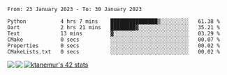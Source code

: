 <!--START_SECTION:waka-->

```text
From: 23 January 2023 - To: 30 January 2023

Python           4 hrs 7 mins    ███████████████▒░░░░░░░░░   61.38 %
Dart             2 hrs 21 mins   ████████▓░░░░░░░░░░░░░░░░   35.21 %
Text             13 mins         ▓░░░░░░░░░░░░░░░░░░░░░░░░   03.29 %
CMake            0 secs          ░░░░░░░░░░░░░░░░░░░░░░░░░   00.07 %
Properties       0 secs          ░░░░░░░░░░░░░░░░░░░░░░░░░   00.02 %
CMakeLists.txt   0 secs          ░░░░░░░░░░░░░░░░░░░░░░░░░   00.02 %
```

<!--END_SECTION:waka-->
<a href="https://github.com/anuraghazra/github-readme-stats">
  <img align="left" src="https://github-readme-stats.vercel.app/api?username=Tanesan&count_private=true&show_icons=true" />
<img align="left" src="https://github-readme-stats.vercel.app/api/top-langs/?username=Tanesan" />
</a>

[![ktanemur's 42 stats](https://badge42.vercel.app/api/v2/cl1wslf6s002109l771rng2w8/stats?cursusId=21&coalitionId=62)](https://github.com/JaeSeoKim/badge42)
